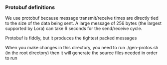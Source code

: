 
### Protobuf definitions

We use protobuf because message transmit/receive times are directly tied to the size of the data being sent.
A large message of 256 bytes (the largest supported by Lora) can take 6 seconds for the send/receive cycle.

Protobuf is fiddly, but it produces the tightest packed messages 

When you make changes in this directory, you need to run ./gen-protos.sh (in the root directory) then it will generate the source files needed in order to run